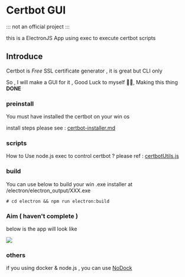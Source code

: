 # Certbot GUI

::: not an official project :::

this is a ElectronJS App using exec to execute certbot scripts

## Introduce

Certbot is *Free* SSL certificate generator , it is great but CLI only

So , I will make a GUI for it , Good Luck to myself 🙆‍♂️, Making this thing **DONE**

### preinstall

You must have installed the certbot on your win os 

install steps please see : [certbot-installer.md](https://github.com/andrew781026/certbot-gui/blob/master/certbot-installer.md)

### scripts 

How to Use node.js exec to control certbot ? please ref : [certbotUtils.js](https://github.com/andrew781026/certbot-gui/blob/master/electron/src/utils/certbotUtils.js)

### build

You can use below to build your win .exe installer at /electron/electron_output/XXX.exe

```shell
# cd electron && npm run electron:build
```

### Aim ( haven't complete )

below is the app will look like 

![](https://i.imgur.com/bgmFjv1.png)

### others

if you using docker & node.js , you can use [NoDock](https://github.com/Osedea/nodock#Certbot)

